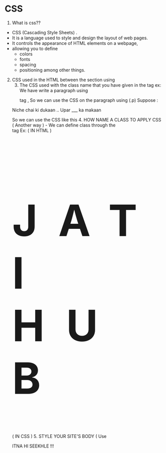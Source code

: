 # CSS 
1. What is css??
- CSS (Cascading Style Sheets) .
- It is a language used to style and design the layout of web pages.
- It controls the appearance of HTML elements on a webpage,
- allowing you to define
    * colors 
    * fonts 
    * spacing 
    * positioning 
    among other things.
2. CSS used in the HTML between the <head> section using <style> tag 
ex:
<style>
    __{
        __ : ***;
    }
</style> 
3. The CSS used with the class name that you have given in the <body> tag
ex:
We have write a paragraph using <p> tag , So we can use the CSS on the paragraph using (.p)
Suppose :
<p>
    Niche chai ki dukaan .. Upar ___ ka makaan 
</p>
So we can use the CSS like this 
<style>
  .p{
      color: blue;
      font-size: 16px;
  }
</style>
4. HOW NAME A CLASS TO APPLY CSS ( Another way )
- We can define class through the <div> tag
Ex: ( IN HTML )
<div class="Heading">
    <h1> JATI HUB </h1>
</div>
( IN CSS )
<style>
    .Heading{
        font-size: 69px;
        letter-spacing:69px;
    }
</style>
5. STYLE YOUR SITE'S BODY ( Use <style> tag and start )

<style>
     body{
            background-color:GULABI; #Don't use this like colors .. This can be related to the girls of Vladimir Putin's country  
        }
</style>
ITNA HI SEEKHLE !!!